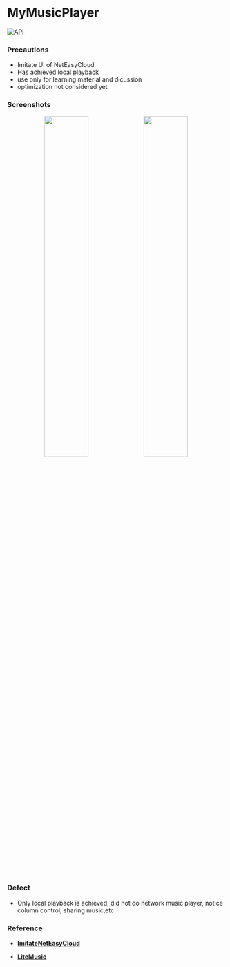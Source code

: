 # MyMusicPlayer

[![API](https://img.shields.io/badge/API-23-orange.svg)](https://android-arsenal.com/api?level=23)

### Precautions
- Imitate UI of NetEasyCloud
- Has achieved local playback
- use only for learning material and dicussion
- optimization not considered yet

### Screenshots
<p align="center">
<img src="http://chuantu.biz/t6/102/1508307274x2918527086.png" width = "45%" height="45%" />
<img src="http://chuantu.biz/t6/102/1508307365x2918527086.png" width = "45%" height="45%" />

</p>

### Defect

- Only local playback is achieved, did not do network music player, notice column control, sharing music,etc

### Reference
- [**ImitateNetEasyCloud**](https://github.com/Limuyang1013/ImitateNetEasyCloud)

- [**LiteMusic**](http://download.csdn.net/download/u010156024/9793829)
